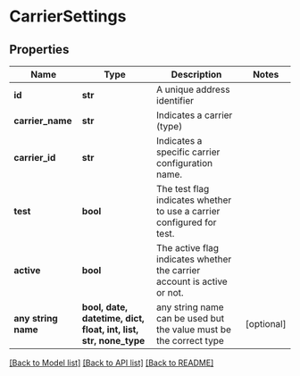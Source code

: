 # CarrierSettings


## Properties
Name | Type | Description | Notes
------------ | ------------- | ------------- | -------------
**id** | **str** | A unique address identifier | 
**carrier_name** | **str** | Indicates a carrier (type) | 
**carrier_id** | **str** | Indicates a specific carrier configuration name. | 
**test** | **bool** |  The test flag indicates whether to use a carrier configured for test.   | 
**active** | **bool** |  The active flag indicates whether the carrier account is active or not.   | 
**any string name** | **bool, date, datetime, dict, float, int, list, str, none_type** | any string name can be used but the value must be the correct type | [optional]

[[Back to Model list]](../README.md#documentation-for-models) [[Back to API list]](../README.md#documentation-for-api-endpoints) [[Back to README]](../README.md)


